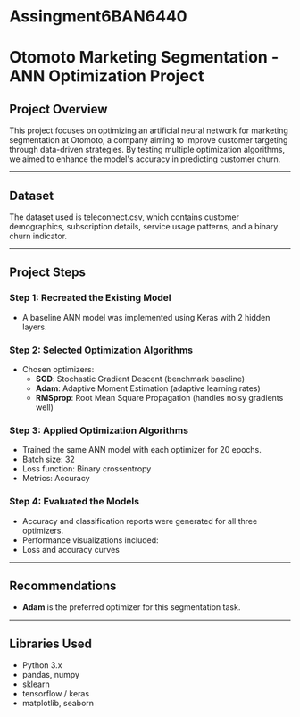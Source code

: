 # Assingment6BAN6440
# Otomoto Marketing Segmentation - ANN Optimization Project

## Project Overview

This project focuses on optimizing an artificial neural network for marketing segmentation at Otomoto, a company aiming to improve customer targeting through data-driven strategies. By testing multiple optimization algorithms, we aimed to enhance the model's accuracy in predicting customer churn.

---

## Dataset

The dataset used is teleconnect.csv, which contains customer demographics, subscription details, service usage patterns, and a binary churn indicator.

---

## Project Steps

### Step 1: Recreated the Existing Model
- A baseline ANN model was implemented using Keras with 2 hidden layers.


### Step 2: Selected Optimization Algorithms
- Chosen optimizers:
  - **SGD**: Stochastic Gradient Descent (benchmark baseline)
  - **Adam**: Adaptive Moment Estimation (adaptive learning rates)
  - **RMSprop**: Root Mean Square Propagation (handles noisy gradients well)

### Step 3: Applied Optimization Algorithms
- Trained the same ANN model with each optimizer for 20 epochs.
- Batch size: 32
- Loss function: Binary crossentropy
- Metrics: Accuracy

### Step 4: Evaluated the Models
- Accuracy and classification reports were generated for all three optimizers.
- Performance visualizations included:
- Loss and accuracy curves
---

## Recommendations
- **Adam** is the preferred optimizer for this segmentation task.
---

## Libraries Used

- Python 3.x
- pandas, numpy
- sklearn
- tensorflow / keras
- matplotlib, seaborn
